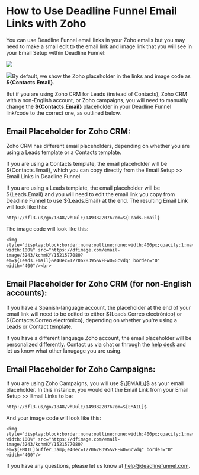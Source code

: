 # How to Use Deadline Funnel Email Links with Zoho

You can use Deadline Funnel email links in your Zoho emails but you may need to make a small edit to the email link and image link that you will see in your Email Setup within Deadline Funnel:

![](https://s3.amazonaws.com/helpscout.net/docs/assets/53974d6ce4b0c76107b109d1/images/5ab40b20042863478ea7cf78/file-uNoAOksS1c.png)

![](https://s3.amazonaws.com/helpscout.net/docs/assets/53974d6ce4b0c76107b109d1/images/5ab40a6c042863478ea7cf6e/file-J82wrpGx8G.png)By default, we show the Zoho placeholder in the links and image code as **${Contacts.Email}**.

But if you are using Zoho CRM for Leads \(instead of Contacts\), Zoho CRM with a non-English account, or Zoho campaigns, you will need to manually change the **${Contacts.Email}** placeholder in your Deadline Funnel link/code to the correct one, as outlined below.

## Email Placeholder for Zoho CRM:

Zoho CRM has different email placeholders, depending on whether you are using a Leads template or a Contacts template.

If you are using a Contacts template, the email placeholder will be ${Contacts.Email}, which you can copy directly from the Email Setup &gt;&gt; Email Links in Deadline Funnel

If you are using a Leads template, the email placeholder will be ${Leads.Email} and you will need to edit the email link you copy from Deadline Funnel to use ${Leads.Email} at the end. The resulting Email Link will look like this:

```text
http://dfl3.us/go/1848/vhUulE/1493322076?em=${Leads.Email}
```

The image code will look like this:

```text
<img style="display:block;border:none;outline:none;width:400px;opacity:1;max-width:100%" src="https://dfimage.com/email-image/3243/kchmKY/1521577080?em=${Leads.Email}&e40ec=1270628395&VFEw0=Gcvdq" border="0" width="400"/><br>  
```

## Email Placeholder for Zoho CRM \(for non-English accounts\):

If you have a Spanish-language account, the placeholder at the end of your email link will need to be edited to either ${Leads.Correo electrónico} or ${Contacts.Correo electrónico}, depending on whether you're using a Leads or Contact template.

If you have a different language Zoho account, the email placeholder will be personalized differently. Contact us via chat or through the [help desk](mailto:mailto:help@deadlinefunnel.com) and let us know what other lanugage you are using.

## Email Placeholder for Zoho Campaigns:

If you are using Zoho Campaigns, you will use $\[EMAIL\]$ as your email placeholder. In this instance, you would edit the Email Link from your Email Setup &gt;&gt; Email Links to be:

```text
http://dfl3.us/go/1848/vhUulE/1493322076?em=$[EMAIL]$  
```

And your image code will look like this:

```text
<img style="display:block;border:none;outline:none;width:400px;opacity:1;max-width:100%" src="https://dfimage.com/email-image/3243/kchmKY/1521577080?em=$[EMAIL]buffer_3amp;e40ec=1270628395&VFEw0=Gcvdq" border="0" width="400"/>  
```

If you have any questions, please let us know at [help@deadlinefunnel.com](mailto:mailto:help@deadlinefunnel.com).

